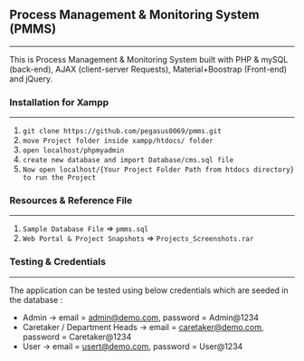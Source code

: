 ## Process Management & Monitoring System (PMMS)
-------------------------------------------

This is Process Management & Monitoring System built with PHP & mySQL (back-end), AJAX (client-server Requests), Material+Boostrap (Front-end) and jQuery.

### Installation for Xampp
----------------
01. `git clone https://github.com/pegasus0069/pmms.git`
02. `move Project folder inside xampp/htdocs/ folder`
03. `open localhost/phpmyadmin`
04. `create new database and import Database/cms.sql file`
05. `Now open localhost/{Your Project Folder Path from htdocs directory} to run the Project`

### Resources & Reference File
------------------------------
01. `Sample Database File` => `pmms.sql`
02. `Web Portal & Project Snapshots` => `Projects_Screenshots.rar`

### Testing & Credentials
-------------------------
The application can be tested using below credentials which are seeded in the database :

-   Admin 			 -> email = admin@demo.com, password = Admin@1234
-   Caretaker / Department Heads -> email = caretaker@demo.com, password = Caretaker@1234
-   User 			 -> email = usert@demo.com, password = User@1234
